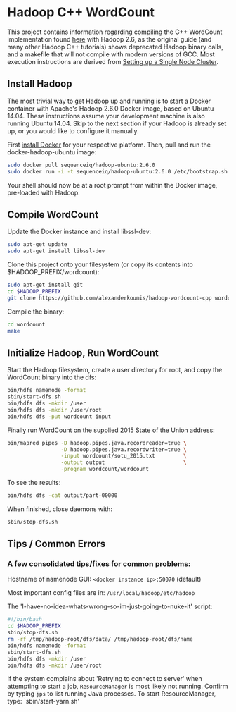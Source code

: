 # Hadoop C++ WordCount

This project contains information regarding compiling the C++ WordCount implementation found [here][wordcount_link] with Hadoop 2.6, as the original guide (and many other Hadoop C++ tutorials) shows deprecated Hadoop binary calls, and a makefile that will not compile with modern versions of GCC. Most execution instructions are derived from [Setting up a Single Node Cluster][apache_hadoop_doc].

[wordcount_link]: http://cs.smith.edu/dftwiki/index.php/Hadoop_Tutorial_2.2_--_Running_C%2B%2B_Programs_on_Hadoop
[apache_hadoop_doc]: https://hadoop.apache.org/docs/stable/hadoop-project-dist/hadoop-common/SingleCluster.html

## Install Hadoop

The most trivial way to get Hadoop up and running is to start a Docker container with Apache's Hadoop 2.6.0 Docker image, based on Ubuntu 14.04. These instructions assume your development machine is also running Ubuntu 14.04. Skip to the next section if your Hadoop is already set up, or you would like to configure it manually.

First [install Docker][docker_link] for your respective platform. Then, pull and run the docker-hadoop-ubuntu image:

```bash
sudo docker pull sequenceiq/hadoop-ubuntu:2.6.0
sudo docker run -i -t sequenceiq/hadoop-ubuntu:2.6.0 /etc/bootstrap.sh -bash
```

Your shell should now be at a root prompt from within the Docker image, pre-loaded with Hadoop.

[docker_link]: https://docs.docker.com/installation/

## Compile WordCount

Update the Docker instance and install libssl-dev:

```bash
sudo apt-get update
sudo apt-get install libssl-dev
```

Clone this project onto your filesystem (or copy its contents into $HADOOP_PREFIX/wordcount):

```bash
sudo apt-get install git
cd $HADOOP_PREFIX
git clone https://github.com/alexanderkoumis/hadoop-wordcount-cpp wordcount
```

Compile the binary:

```bash
cd wordcount
make
```

## Initialize Hadoop, Run WordCount

Start the Hadoop filesystem, create a user directory for root, and copy the WordCount binary into the dfs:

```bash
bin/hdfs namenode -format
sbin/start-dfs.sh
bin/hdfs dfs -mkdir /user
bin/hdfs dfs -mkdir /user/root
bin/hdfs dfs -put wordcount input
```

Finally run WordCount on the supplied 2015 State of the Union address:

```bash
bin/mapred pipes -D hadoop.pipes.java.recordreader=true \
                 -D hadoop.pipes.java.recordwriter=true \
                 -input wordcount/sotu_2015.txt         \
                 -output output                         \
                 -program wordcount/wordcount
```

To see the results:

```bash
bin/hdfs dfs -cat output/part-00000
```

When finished, close daemons with:

```bash
sbin/stop-dfs.sh
```

## Tips / Common Errors

### A few consolidated tips/fixes for common problems:

Hostname of namenode GUI: `<docker instance ip>:50070` (default)
 
Most important config files are in: `/usr/local/hadoop/etc/hadoop`

The 'I-have-no-idea-whats-wrong-so-im-just-going-to-nuke-it' script:

```bash
#!/bin/bash
cd $HADOOP_PREFIX
sbin/stop-dfs.sh
rm -rf /tmp/hadoop-root/dfs/data/ /tmp/hadoop-root/dfs/name
bin/hdfs namenode -format
sbin/start-dfs.sh
bin/hdfs dfs -mkdir /user
bin/hdfs dfs -mkdir /user/root
```

If the system complains about 'Retrying to connect to server' when attempting to start a job, `ResourceManager` is most likely not running. Confirm by typing `jps` to list running Java processes. To start ResourceManager, type: `sbin/start-yarn.sh'